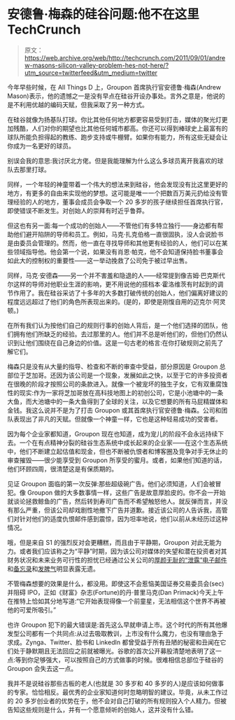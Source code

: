 # 安德鲁·梅森的硅谷问题:他不在这里 TechCrunch

> 原文：<https://web.archive.org/web/http://techcrunch.com/2011/09/01/andrew-masons-silicon-valley-problem-hes-not-here/?utm_source=twitterfeed&utm_medium=twitter>

今年早些时候，在 All Things D 上，Groupon 首席执行官安德鲁·梅森(Andrew Mason)表示，他的遗憾之一是没有早点在硅谷开设办事处。言外之意是，他说的是不利用优越的编码天赋，但我采取了另一种方式。

在硅谷就像为扬基队打球。你比其他任何地方都更容易受到打击，媒体的聚光灯更加残酷，人们对你的期望也比其他任何城市都高。你还可以得到棒球史上最富有的球队所能负担得起的教练、跑步支持或牛棚臂。如果你有能力，所有这些无疑会让你成为一名更好的球员。

别误会我的意思:我讨厌北方佬。但是我能理解为什么这么多球员离开我喜欢的球队去那里打球。

同样，一个年轻的神童带着一个伟大的想法来到硅谷，他会发现没有比这里更好的地方，有更多的自由来实现他的梦想。这可能是唯一一个把数百万美元扔给没有管理经验的人的地方，董事会成员会争取一个 20 多岁的孩子继续担任首席执行官，即使错误不断发生。对创始人的崇拜有时近乎鲁莽。

但这也有另一面:每一个成功的创始人——不管他们有多特立独行——身边都有帮助他们避开陷阱的导师和员工。例如，马克·扎克伯格一直很固执，没人会说脸书是由委员会管理的。然而，他一直在寻找导师和其他更有经验的人，他们可以在某些领域指导他。他会第一个说，如果没有肖恩·帕克，他不会知道保持脸书董事会如此大的控制权的重要性——这一举动挽救了公司免于被过早出售。

同样，马克·安德森——另一个并不害羞和隐退的人——经常提到像吉姆·巴克斯代尔这样的导师对他职业生涯的影响，更不用说他的搭档本·霍洛维茨有时起到的调节作用了。我在硅谷采访了十多年的大多数打破传统的创始人，他们偏离好建议的程度远远超过了他们的角色所表现出来的。(是的，即使是刚愎自用的迈克尔·阿灵顿。)

在所有我们认为按他们自己的规则行事的创始人背后，是一个他们选择的团队，他们拥有他们所缺乏的经验。去过那里的人。他们并不总是听他们的，但他们仍然认识到让他们围绕在自己身边的价值。这是一句古老的格言:在你打破规则之前先了解它们。

梅森只是没有从大量的指导、检查和不断的审查中受益，部分原因是 Groupon 总部位于芝加哥。还因为该公司是一个现象，发展如此之快，以至于它的许多投资者在很晚的阶段才按照公司的条款进入。就像一个被宠坏的独生子女，它有双重腐蚀性的现实:作为一家将芝加哥放在高科技地图上的初创公司，它是小池塘中的一条大鱼，而大池塘中的一条大鱼得到了全球的关注，以及它想要的所有马屁精媒体和金钱。我这么说并不是为了打击 Groupon 或其首席执行官安德鲁·梅森。公司和团队表现出了非凡的天赋。但就像一个神童一样，它也是这种轻易成功的受害者。

因为每个企业家都知道，Groupon 现在也知道，成为宠儿的阶段不会永远持续下去。一个在有点精神分裂的硅谷生态系统中成长起来的企业家——在这个生态系统中，他们不断建立起估值和现金，但也不断被仇恨者和博客圈及竞争对手无休止的审查摧毁——很少能享受到 Groupon 所享受的蜜月。或者，如果他们知道的话，他们环顾四周，很清楚这是有保质期的。

见证 Groupon 面临的第一次反弹:那些超级碗广告。他们必须知道，人们会被冒犯。像 Groupon 做的大多数事情一样，这些广告是故意厚脸皮的。你不会一开始就谈论拯救鲸鱼的广告，然后转到寿司广告而不希望触怒他人。就反弹而言，并没有那么严重，但该公司却戏剧性地撤下广告并道歉。接近该公司的人告诉我，高管们对针对他们的适度仇恨邮件感到震惊，因为坦率地说，他们以前从未经历过这种情况。

哦，但是来自 S1 的强烈反对会更糟糕，而且由于平静期，Groupon 对此无能为力。或者我们应该称之为“平静”时期，因为该公司对媒体的失望和潜在投资者对其财务状况和未来业务可行性的担忧已经通过公关公司的[厚颜无耻的“泄露”电子邮件](https://web.archive.org/web/20230205043617/http://allthingsd.com/20110825/exclusive-groupons-mason-tells-troops-in-feisty-internal-memo-it-looks-good/)和[备忘录](https://web.archive.org/web/20230205043617/https://techcrunch.com/2011/06/20/groupon-responds-to-ipo-backlash-with-a-cheeky-feline/)和[发脾气](https://web.archive.org/web/20230205043617/http://www.pehub.com/117293/groupon-pr-to-pehub-call-us-before-you-write-another-nastigram/)明显表露无遗。

不管梅森想要的效果是什么，都没用。即使这不会惹恼美国证券交易委员会(sec)并阻碍 IPO，正如《财富》杂志(Fortune)的丹·普里马克(Dan Primack)今天上午在推特上恰如其分地写道:“它开始表现得像一个前童星，无法相信这个世界不再被他的可爱所吸引。”

也许 Groupon 犯下的最大错误是:首先这么早就申请上市。这个时代的所有其他爆发型公司都有一个共同点:从过去吸取教训，上市没有什么魔力，也没有理由急于求成。Zynga、Twitter、脸书和 LinkedIn 都曾受益于所有丑陋的秘密和丑闻在它们处于静默期且无法回应之前就被曝光。谷歌的首次公开募股清楚地表明了这一点:等到你足够强大，可以按照自己的方式做事的时候。很难相信总部位于硅谷的 Groupon 会失去这一点。

我并不是说硅谷那些古板的老人(也就是 30 多岁和 40 多岁的人)是应该如何做事的专家。恰恰相反。最优秀的企业家知道何时忽略明智的建议。毕竟，从未工作过的 20 多岁创业者的优势在于，他不会对自己打破的所有规则投入个人精力。但被告知这些规则是什么，并有一个愿意倾听的创始人，这并没有什么错。